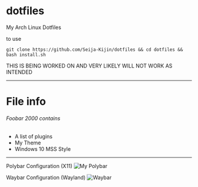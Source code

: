 # dotfiles
My Arch Linux Dotfiles

to use

`git clone https://github.com/Seija-Kijin/dotfiles && cd dotfiles && bash install.sh`

THIS IS BEING WORKED ON AND VERY LIKELY WILL NOT WORK AS INTENDED


----
# File info
<h6> Foobar 2000 contains </h6>

- A list of plugins
- My Theme
- Windows 10 MSS Style

---
Polybar Configuration (X11)
![My Polybar](https://github.com/Seija-Kijin/dotfiles/blob/main/Polybar.png)

Waybar Configuration (Wayland)
![Waybar](https://github.com/Seija-Kijin/dotfiles/blob/main/Waybar.png?raw=true)
